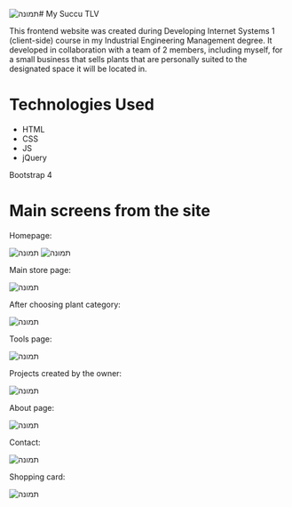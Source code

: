 ![תמונה](https://github.com/LotemWolbrum/MySuccoTLV_website/assets/105001516/30d061b6-c542-4cd0-9d22-b9424e3784c6)# My Succu TLV

This frontend website was created during Developing Internet Systems 1 (client-side) course in my Industrial Engineering Management degree. It developed in collaboration with a team of 2 members, including myself, for a small business that sells plants that are personally suited to the designated space it will be located in.

# Technologies Used

* HTML
* CSS
* JS
* jQuery

Bootstrap 4

# Main screens from the site

Homepage:

![תמונה](https://github.com/LotemWolbrum/MySuccoTLV_website/assets/105001516/f0ad763c-362c-4397-ae9d-c6dfa566f66a)
![תמונה](https://github.com/LotemWolbrum/MySuccoTLV_website/assets/105001516/1f506b4d-80fe-4b05-a96d-bb0611bfc009)

Main store page:

![תמונה](https://github.com/LotemWolbrum/MySuccoTLV_website/assets/105001516/a61201e1-116d-46c3-b6af-35f1d6f8fb5c)


After choosing plant category:

![תמונה](https://github.com/LotemWolbrum/MySuccoTLV_website/assets/105001516/a31cf57d-61a8-4cea-828f-d7f396148179)

Tools page:

![תמונה](https://github.com/LotemWolbrum/MySuccoTLV_website/assets/105001516/8b6bb5e9-0904-4b93-baf0-85bb47a0e037)

Projects created by the owner:

![תמונה](https://github.com/LotemWolbrum/MySuccoTLV_website/assets/105001516/00a13cbe-ea59-4361-8636-40edc6ac45eb)

About page:

![תמונה](https://github.com/LotemWolbrum/MySuccoTLV_website/assets/105001516/5d8e2e93-a7ad-42f3-a024-6fde51d4f676)

Contact:

![תמונה](https://github.com/LotemWolbrum/MySuccoTLV_website/assets/105001516/555585b9-c19c-40de-989a-d2060519dfa9)

Shopping card:

![תמונה](https://github.com/LotemWolbrum/MySuccoTLV_website/assets/105001516/20d8972c-9ab9-48f3-bda8-ead6d8bf570a)





